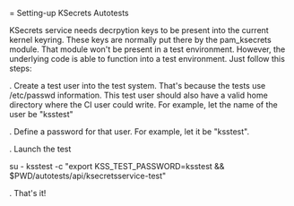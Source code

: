 = Setting-up KSecrets Autotests

KSecrets service needs decrpytion keys to be present into the current kernel
keyring. These keys are normally put there by the pam_ksecrets module.
That module won't be present in a test environment. However, the underlying
code is able to function into a test environment. Just follow this steps:

. Create a test user into the test system. That's because the tests use
/etc/passwd information. This test user should also have a valid home
directory where the CI user could write. For example, let the name of the user
be "ksstest"

. Define a password for that user. For example, let it be "ksstest".

. Launch the test

  su - ksstest -c "export KSS_TEST_PASSWORD=ksstest && $PWD/autotests/api/ksecretsservice-test"

. That's it!

